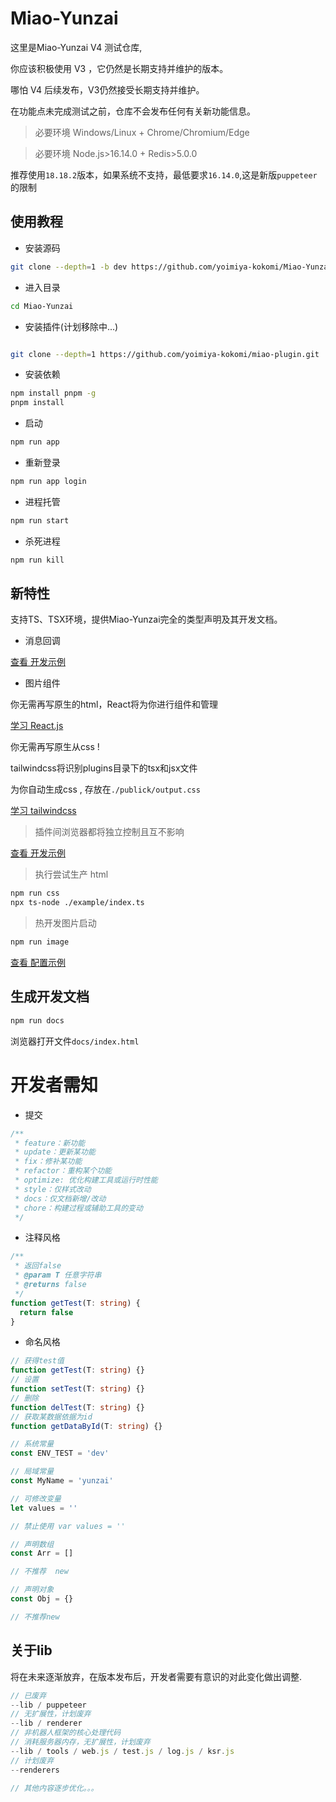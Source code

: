 # Miao-Yunzai

这里是Miao-Yunzai V4 测试仓库,

你应该积极使用 V3 ，它仍然是长期支持并维护的版本。

哪怕 V4 后续发布，V3仍然接受长期支持并维护。

在功能点未完成测试之前，仓库不会发布任何有关新功能信息。

> 必要环境 Windows/Linux + Chrome/Chromium/Edge

> 必要环境 Node.js>16.14.0 + Redis>5.0.0

推荐使用`18.18.2`版本，如果系统不支持，最低要求`16.14.0`,这是新版`puppeteer`的限制

## 使用教程

- 安装源码

```sh
git clone --depth=1 -b dev https://github.com/yoimiya-kokomi/Miao-Yunzai.git
```

- 进入目录

```sh
cd Miao-Yunzai
```

- 安装插件(计划移除中...)

```sh

git clone --depth=1 https://github.com/yoimiya-kokomi/miao-plugin.git ./plugins/miao-plugin/
```

- 安装依赖

```sh
npm install pnpm -g
pnpm install
```

- 启动

```sh
npm run app
```

- 重新登录

```sh
npm run app login
```

- 进程托管

```sh
npm run start
```

- 杀死进程

```sh
npm run kill
```

## 新特性

支持TS、TSX环境，提供Miao-Yunzai完全的类型声明及其开发文档。

- 消息回调

[查看 开发示例](./example/apps.ts)

- 图片组件

你无需再写原生的html，React将为你进行组件和管理

[学习 React.js](https://react.docschina.org/)

你无需再写原生从css !

tailwindcss将识别plugins目录下的tsx和jsx文件

为你自动生成css , 存放在`./publick/output.css`

[学习 tailwindcss](https://www.tailwindcss.cn/)

> 插件间浏览器都将独立控制且互不影响

[查看 开发示例](./example/index.tsx)

> 执行尝试生产 html

```sh
npm run css
npx ts-node ./example/index.ts
```

> 热开发图片启动

```sh
npm run image
```

[查看 配置示例](./example/routes.tsx)

## 生成开发文档

```sh
npm run docs
```

浏览器打开文件`docs/index.html`

# 开发者需知

- 提交

```ts
/**
 * feature：新功能
 * update：更新某功能
 * fix：修补某功能
 * refactor：重构某个功能
 * optimize: 优化构建工具或运行时性能
 * style：仅样式改动
 * docs：仅文档新增/改动
 * chore：构建过程或辅助工具的变动
 */
```

- 注释风格

```ts
/**
 * 返回false
 * @param T 任意字符串
 * @returns false
 */
function getTest(T: string) {
  return false
}
```

- 命名风格

```ts
// 获得test值
function getTest(T: string) {}
// 设置
function setTest(T: string) {}
// 删除
function delTest(T: string) {}
// 获取某数据依据为id
function getDataById(T: string) {}

// 系统常量
const ENV_TEST = 'dev'

// 局域常量
const MyName = 'yunzai'

// 可修改变量
let values = ''

// 禁止使用 var values = ''

// 声明数组
const Arr = []

// 不推荐  new

// 声明对象
const Obj = {}

// 不推荐new
```

## 关于lib

将在未来逐渐放弃，在版本发布后，开发者需要有意识的对此变化做出调整.

```ts
// 已废弃
--lib / puppeteer
// 无扩展性，计划废弃
--lib / renderer
// 非机器人框架的核心处理代码
// 消耗服务器内存，无扩展性，计划废弃
--lib / tools / web.js / test.js / log.js / ksr.js
// 计划废弃
--renderers

// 其他内容逐步优化。。。
```
